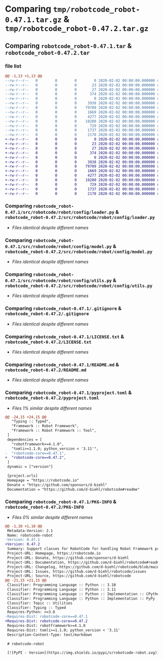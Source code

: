 # Comparing `tmp/robotcode_robot-0.47.1.tar.gz` & `tmp/robotcode_robot-0.47.2.tar.gz`

## Comparing `robotcode_robot-0.47.1.tar` & `robotcode_robot-0.47.2.tar`

### file list

```diff
@@ -1,13 +1,13 @@
--rw-r--r--   0        0        0        0 2020-02-02 00:00:00.000000 robotcode_robot-0.47.1/src/robotcode/robot/__init__.py
--rw-r--r--   0        0        0       23 2020-02-02 00:00:00.000000 robotcode_robot-0.47.1/src/robotcode/robot/__version__.py
--rw-r--r--   0        0        0       27 2020-02-02 00:00:00.000000 robotcode_robot-0.47.1/src/robotcode/robot/py.typed
--rw-r--r--   0        0        0      374 2020-02-02 00:00:00.000000 robotcode_robot-0.47.1/src/robotcode/robot/utils.py
--rw-r--r--   0        0        0        0 2020-02-02 00:00:00.000000 robotcode_robot-0.47.1/src/robotcode/robot/config/__init__.py
--rw-r--r--   0        0        0     3938 2020-02-02 00:00:00.000000 robotcode_robot-0.47.1/src/robotcode/robot/config/loader.py
--rw-r--r--   0        0        0    79709 2020-02-02 00:00:00.000000 robotcode_robot-0.47.1/src/robotcode/robot/config/model.py
--rw-r--r--   0        0        0     1669 2020-02-02 00:00:00.000000 robotcode_robot-0.47.1/src/robotcode/robot/config/utils.py
--rw-r--r--   0        0        0     4277 2020-02-02 00:00:00.000000 robotcode_robot-0.47.1/.gitignore
--rw-r--r--   0        0        0    10280 2020-02-02 00:00:00.000000 robotcode_robot-0.47.1/LICENSE.txt
--rw-r--r--   0        0        0      729 2020-02-02 00:00:00.000000 robotcode_robot-0.47.1/README.md
--rw-r--r--   0        0        0     1737 2020-02-02 00:00:00.000000 robotcode_robot-0.47.1/pyproject.toml
--rw-r--r--   0        0        0     2178 2020-02-02 00:00:00.000000 robotcode_robot-0.47.1/PKG-INFO
+-rw-r--r--   0        0        0        0 2020-02-02 00:00:00.000000 robotcode_robot-0.47.2/src/robotcode/robot/__init__.py
+-rw-r--r--   0        0        0       23 2020-02-02 00:00:00.000000 robotcode_robot-0.47.2/src/robotcode/robot/__version__.py
+-rw-r--r--   0        0        0       27 2020-02-02 00:00:00.000000 robotcode_robot-0.47.2/src/robotcode/robot/py.typed
+-rw-r--r--   0        0        0      374 2020-02-02 00:00:00.000000 robotcode_robot-0.47.2/src/robotcode/robot/utils.py
+-rw-r--r--   0        0        0        0 2020-02-02 00:00:00.000000 robotcode_robot-0.47.2/src/robotcode/robot/config/__init__.py
+-rw-r--r--   0        0        0     3938 2020-02-02 00:00:00.000000 robotcode_robot-0.47.2/src/robotcode/robot/config/loader.py
+-rw-r--r--   0        0        0    79709 2020-02-02 00:00:00.000000 robotcode_robot-0.47.2/src/robotcode/robot/config/model.py
+-rw-r--r--   0        0        0     1669 2020-02-02 00:00:00.000000 robotcode_robot-0.47.2/src/robotcode/robot/config/utils.py
+-rw-r--r--   0        0        0     4277 2020-02-02 00:00:00.000000 robotcode_robot-0.47.2/.gitignore
+-rw-r--r--   0        0        0    10280 2020-02-02 00:00:00.000000 robotcode_robot-0.47.2/LICENSE.txt
+-rw-r--r--   0        0        0      729 2020-02-02 00:00:00.000000 robotcode_robot-0.47.2/README.md
+-rw-r--r--   0        0        0     1737 2020-02-02 00:00:00.000000 robotcode_robot-0.47.2/pyproject.toml
+-rw-r--r--   0        0        0     2178 2020-02-02 00:00:00.000000 robotcode_robot-0.47.2/PKG-INFO
```

### Comparing `robotcode_robot-0.47.1/src/robotcode/robot/config/loader.py` & `robotcode_robot-0.47.2/src/robotcode/robot/config/loader.py`

 * *Files identical despite different names*

### Comparing `robotcode_robot-0.47.1/src/robotcode/robot/config/model.py` & `robotcode_robot-0.47.2/src/robotcode/robot/config/model.py`

 * *Files identical despite different names*

### Comparing `robotcode_robot-0.47.1/src/robotcode/robot/config/utils.py` & `robotcode_robot-0.47.2/src/robotcode/robot/config/utils.py`

 * *Files identical despite different names*

### Comparing `robotcode_robot-0.47.1/.gitignore` & `robotcode_robot-0.47.2/.gitignore`

 * *Files identical despite different names*

### Comparing `robotcode_robot-0.47.1/LICENSE.txt` & `robotcode_robot-0.47.2/LICENSE.txt`

 * *Files identical despite different names*

### Comparing `robotcode_robot-0.47.1/README.md` & `robotcode_robot-0.47.2/README.md`

 * *Files identical despite different names*

### Comparing `robotcode_robot-0.47.1/pyproject.toml` & `robotcode_robot-0.47.2/pyproject.toml`

 * *Files 1% similar despite different names*

```diff
@@ -24,15 +24,15 @@
   "Typing :: Typed",
   "Framework :: Robot Framework",
   "Framework :: Robot Framework :: Tool",
 ]
 dependencies = [
   "robotframework>=4.1.0",
   "tomli>=1.1.0; python_version < '3.11'",
-  "robotcode-core==0.47.1",
+  "robotcode-core==0.47.2",
 ]
 dynamic = ["version"]
 
 [project.urls]
 Homepage = "https://robotcode.io"
 Donate = "https://github.com/sponsors/d-biehl"
 Documentation = "https://github.com/d-biehl/robotcode#readme"
```

### Comparing `robotcode_robot-0.47.1/PKG-INFO` & `robotcode_robot-0.47.2/PKG-INFO`

 * *Files 0% similar despite different names*

```diff
@@ -1,10 +1,10 @@
 Metadata-Version: 2.1
 Name: robotcode-robot
-Version: 0.47.1
+Version: 0.47.2
 Summary: Support classes for RobotCode for handling Robot Framework projects.
 Project-URL: Homepage, https://robotcode.io
 Project-URL: Donate, https://github.com/sponsors/d-biehl
 Project-URL: Documentation, https://github.com/d-biehl/robotcode#readme
 Project-URL: Changelog, https://github.com/d-biehl/robotcode/blob/main/CHANGELOG.md
 Project-URL: Issues, https://github.com/d-biehl/robotcode/issues
 Project-URL: Source, https://github.com/d-biehl/robotcode
@@ -21,15 +21,15 @@
 Classifier: Programming Language :: Python :: 3.10
 Classifier: Programming Language :: Python :: 3.11
 Classifier: Programming Language :: Python :: Implementation :: CPython
 Classifier: Programming Language :: Python :: Implementation :: PyPy
 Classifier: Topic :: Utilities
 Classifier: Typing :: Typed
 Requires-Python: >=3.8
-Requires-Dist: robotcode-core==0.47.1
+Requires-Dist: robotcode-core==0.47.2
 Requires-Dist: robotframework>=4.1.0
 Requires-Dist: tomli>=1.1.0; python_version < '3.11'
 Description-Content-Type: text/markdown
 
 # robotcode-robot
 
 [![PyPI - Version](https://img.shields.io/pypi/v/robotcode-robot.svg)](https://pypi.org/project/robotcode-robot)
```

